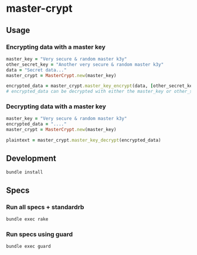 # master-crypt

## Usage

### Encrypting data with a master key
```ruby
master_key = "Very secure & random master k3y"
other_secret_key = "Another very secure & random master k3y"
data = "Secret data..."
master_crypt = MasterCrypt.new(master_key)

encrypted_data = master_crypt.master_key_encrypt(data, [other_secret_key])
# encrypted_data can be decrypted with either the master_key or other_secret_key
```

### Decrypting data with a master key
```ruby
master_key = "Very secure & random master k3y"
encrypted_data = "...."
master_crypt = MasterCrypt.new(master_key)

plaintext = master_crypt.master_key_decrypt(encrypted_data)
```

## Development
```sh
bundle install
```

## Specs

### Run all specs + standardrb

```sh
bundle exec rake
```

### Run specs using guard

```sh
bundle exec guard
```
